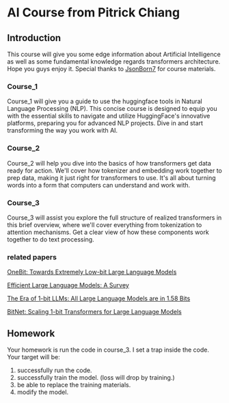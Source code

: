 # AI Course from Pitrick Chiang
## Introduction
This course will give you some edge information about Artificial Intelligence as well as some fundamental knowledge regards transformers architecture. Hope you guys enjoy it.
Special thanks to [JsonBorn7](https://github.com/JsonBorn7) for course materials.

### Course_1
Course_1 will give you a guide to use the huggingface tools in Natural Language Processing (NLP). This concise course is designed to equip you with the essential skills to navigate and utilize HuggingFace's innovative platforms, preparing you for advanced NLP projects. Dive in and start transforming the way you work with AI.

### Course_2
Course_2 will help you dive into the basics of how transformers get data ready for action. We'll cover how tokenizer and embedding work together to prep data, making it just right for transformers to use. It's all about turning words into a form that computers can understand and work with.

### Course_3
Course_3 will assist you explore the full structure of realized transformers in this brief overview, where we'll cover everything from tokenization to attention mechanisms. Get a clear view of how these components work together to do text processing.

### related papers
[OneBit: Towards Extremely Low-bit Large Language Models](https://arxiv.org/abs/2402.11295)

[Efficient Large Language Models: A Survey](https://arxiv.org/abs/2312.03863)

[The Era of 1-bit LLMs: All Large Language Models are in 1.58 Bits](https://arxiv.org/abs/2402.17764)

[BitNet: Scaling 1-bit Transformers for Large Language Models](https://arxiv.org/abs/2310.11453)

[]()


## Homework 
Your homework is run the code in course_3. I set a trap inside the code. Your target will be:
1. successfully run the code.
2. successfully train the model. (loss will drop by training.)
3. be able to replace the training materials.
4. modify the model.
